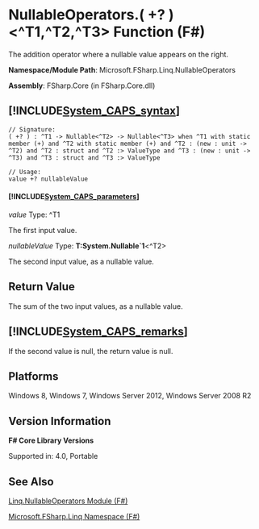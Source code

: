 # NullableOperators.( +? )<^T1,^T2,^T3> Function (F#)

The addition operator where a nullable value appears on the right.

**Namespace/Module Path**: Microsoft.FSharp.Linq.NullableOperators

**Assembly**: FSharp.Core (in FSharp.Core.dll)


## [!INCLUDE[System_CAPS_syntax](//System/Token/System_CAPS_syntax_md.md)]

```
// Signature:
( +? ) : ^T1 -> Nullable<^T2> -> Nullable<^T3> when ^T1 with static member (+) and ^T2 with static member (+) and ^T2 : (new : unit ->  ^T2) and ^T2 : struct and ^T2 :> ValueType and ^T3 : (new : unit ->  ^T3) and ^T3 : struct and ^T3 :> ValueType

// Usage:
value +? nullableValue
```

#### [!INCLUDE[System_CAPS_parameters](//System/Token/System_CAPS_parameters_md.md)]
*value*
Type: ^T1


The first input value.


*nullableValue*
Type: **T:System.Nullable&#96;1**&lt;^T2&gt;


The second input value, as a nullable value.




## Return Value
The sum of the two input values, as a nullable value.


## [!INCLUDE[System_CAPS_remarks](//System/Token/System_CAPS_remarks_md.md)]
If the second value is null, the return value is null.


## Platforms
Windows 8, Windows 7, Windows Server 2012, Windows Server 2008 R2


## Version Information
**F# Core Library Versions**

Supported in: 4.0, Portable




## See Also
[Linq.NullableOperators Module &#40;F&#35;&#41;](Linq.NullableOperators+Module+28%F%2329%.md)

[Microsoft.FSharp.Linq Namespace &#40;F&#35;&#41;](Microsoft.FSharp.Linq+Namespace+28%F%2329%.md)

